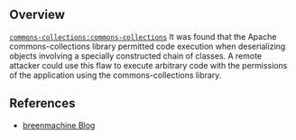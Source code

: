 ## Overview
[`commons-collections:commons-collections`](http://search.maven.org/#search%7Cga%7C1%7Ca%3A%22commons-collections%22)
It was found that the Apache commons-collections library permitted code execution when deserializing objects involving a specially constructed chain of classes. A remote attacker could use this flaw to execute arbitrary code with the permissions of the application using the commons-collections library.

## References

- [breenmachine Blog ](http://foxglovesecurity.com/2015/11/06/what-do-weblogic-websphere-jboss-jenkins-opennms-and-your-application-have-in-common-this-vulnerability/)
